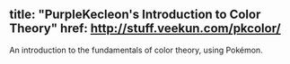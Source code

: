 title: "PurpleKecleon's Introduction to Color Theory"
href: http://stuff.veekun.com/pkcolor/
---
An introduction to the fundamentals of color theory, using Pokémon.
